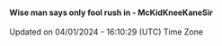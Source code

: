 #### Wise man says only fool rush in - McKidKneeKaneSir
Updated on 04/01/2024 - 16:10:29 (UTC) Time Zone
